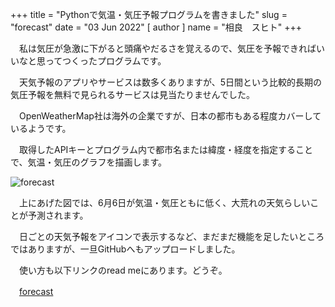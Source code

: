+++
title = "Pythonで気温・気圧予報プログラムを書きました"
slug = "forecast"
date = "03 Jun 2022"
[ author ]
name = "相良　スヒト"
+++

　私は気圧が急激に下がると頭痛やだるさを覚えるので、気圧を予報できればいいなと思ってつくったプログラムです。

　天気予報のアプリやサービスは数多くありますが、5日間という比較的長期の気圧予報を無料で見られるサービスは見当たりませんでした。

　OpenWeatherMap社は海外の企業ですが、日本の都市もある程度カバーしているようです。

　取得したAPIキーとプログラム内で都市名または緯度・経度を指定することで、気温・気圧のグラフを描画します。

![forecast](/forecast.png)

　上にあげた図では、6月6日が気温・気圧ともに低く、大荒れの天気らしいことが予測されます。

　日ごとの天気予報をアイコンで表示するなど、まだまだ機能を足したいところではありますが、一旦GitHubへもアップロードしました。

　使い方も以下リンクのread meにあります。どうぞ。

　[forecast](https://github.com/1plus1is3/forecast)
